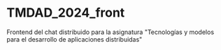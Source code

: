 # TMDAD_2024_front
Frontend del chat distribuido para la asignatura "Tecnologías y modelos para el desarrollo de aplicaciones distribuidas"
